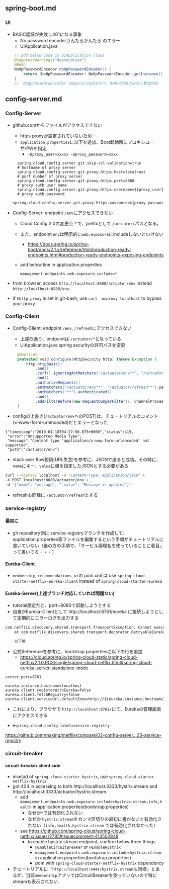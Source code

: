 ## spring-boot.md
### UI
* BASIC認証が失敗し401になる事象
  - No password encoderうんたらかんたら のエラー
  - UiApplication.java
```java
	// add below code in UiApplication class
	@SuppressWarnings("deprecation")
	@Bean
	NoOpPasswordEncoder noOpPasswordEncoder() {
		return (NoOpPasswordEncoder) NoOpPasswordEncoder.getInstance();
	}
	// `NoOpPasswordEncoder`はdeprecatedなので、本来の対処ではなく暫定対処
```

## config-server.md
### Config-Server
* github.comからファイルがアクセスできない
  - https proxyが設定されていないため
  - `application.properties`に以下を追加。Boot起動時にプロキシユーザ/PWを指定
    + `-Dproxy_user=xxxxx -Dproxy_password=xxxx`

  ```
	spring.cloud.config.server.git.skip-ssl-validation=true
	# hostname of proxy server
	spring.cloud.config.server.git.proxy.https.host=localhost
	# port number of proxy server
	spring.cloud.config.server.git.proxy.https.port=8888
	# proxy auth user name
	spring.cloud.config.server.git.proxy.https.username=${proxy_user}
	# proxy auth password
	spring.cloud.config.server.git.proxy.https.password=${proxy_password}
  ```

* Config-Server: endpoint `/env`にアクセスできない
  - Cloud Config 2.0の変更点？で、prefixとして `/actuator/`パスとなる。
  - また、endpoint `env`は明示的に`web.exposure`にincludeしないといけない
    + https://docs.spring.io/spring-boot/docs/2.1.x/reference/html/production-ready-endpoints.html#production-ready-endpoints-exposing-endpoints
  - add below line in application.properties

	```
	management.endpoints.web.exposure.include=*
	```

* from browser, access `http://localhost:8888/actuator/env` instead `http://localhost:8888/env`.
* if `$http_proxy` is set in git-bash, use `curl -noproxy localhost` to bypass your proxy.

### Config-Client
* Config-Client: endpoint `/env`, `/refresh`にアクセスできない
  - 上述の通り、endpointは `/actuator/*`となっている
  - UiApplication.java spring securityの許可パスを変更

  ```java
	@Override
	protected void configure(HttpSecurity http) throws Exception {
		http.httpBasic()
			.and()
			.csrf().ignoringAntMatchers("/actuator/env**", "/actuator/refresh**")
			.and()
			.authorizeRequests()
			.antMatchers("/actuator/env**", "/actuator/refresh**").permitAll()
			.antMatchers("**").authenticated()
			.and()
			.addFilterBefore(new RequestDumperFilter(), ChannelProcessingFilter.class);
	}
	```

* configの上書き(`/actuator/env`へのPOST)は、チュートリアルのコマンド(x-www-form-urlencoded)だとエラーとなった
```
{"timestamp":"2019-01-18T04:27:56.075+0000","status":415,
 "error":"Unsupported Media Type",
 "message":"Content type 'application/x-www-form-urlencoded' not supported",
 "path":"/actuator/env"}
```

  - stack over flow投稿(URL失念)を参考に、JSONで送ると成功。その時に、`name`にキー、`value`に値を指定したJSONとする必要がある
   ```sh
   curl --noproxy localhost -H "Content-Type: application/json" \
   -X POST localhost:8080/actuator/env \
   -d '{"name": "message", " value": "Message is updated"}'
   ```

* refreshも同様に `/actuator/refresh`とする


### service-registry
#### 最初に
* git repository側に service-registryブランチを作成して、application.properties等ファイルを編集するという手順がチュートリアルに書いていない（後の方の手順で、「サービル論理名を使っていることに着目」って書いてる・・・）

#### Eureka-Client
* `membership`, `recommendations`, `ui`の pom.xml は use `spring-cloud-starter-netflix-eureka-client` instead of `spring-cloud-starter-eureka`

#### Eureka-Server(上述ブランチ対応していれば問題ない)
* tutorial設定だと、port=8080で起動しようとする
* 自身がEureka-Clientとして http://localhost:8761/eureka に接続しようとして定期的にエラーログを出力する

```txt
com.netflix.discovery.shared.transport.TransportException: Cannot execute request on any known server
	at com.netflix.discovery.shared.transport.decorator.RetryableEurekaHttpClient.execute(RetryableEurekaHttpClient.java:112) ~[eureka-client-1.9.8.jar:1.9.8]

	以下略
```

* 公式Referenceを参考に、bootstrap.propertiesに以下の行を追加
  - https://cloud.spring.io/spring-cloud-static/spring-cloud-netflix/2.1.0.RC3/single/spring-cloud-netflix.html#spring-cloud-eureka-server-standalone-mode

```
server.port=8761

eureka.instance.hostname=localhost
eureka.client.registerWithEureka=false
eureka.client.fetchRegistry=false
eureka.client.serviceUrl.defaultZone=http://${eureka.instance.hostname}:${server.port}/eureka/
```

* これにより、ブラウザで `http://localhost:8761/`にて、Eurekaの管理画面にアクセスできる


* `#spring.cloud.config.label=service-registry`

https://github.com/making/metflix/compare/02-config-server...03-service-registry


### circuit-breaker

#### circuit-breaker client side
* insetad of `spring-cloud-starter-hystrix`, use `spring-cloud-starter-netflix-hystrix`
* got 404 in accessing to both http://localhost:3333/hystrix.stream and http://localhost:3333/actuator/hystrix.stream
  - add `management.endpoints.web.exposure.include=hystrix.stream,info,health` in application.properties(bootstrap.properties)
    + なぜか`*`では有効化されない
	+ なぜか `hystrix.stream`をカンマ区切りの最初に書かないと有効化されない（`info,health,hystrix.stream` では有効化されなかった)
  - see https://github.com/spring-cloud/spring-cloud-netflix/issues/2785#issuecomment-413502848
    + to enable hystrix.stream endpoint, confirm below three things
	  * `@EnableCircuitBreaker` or `@EnableHystrix`
	  * `management.endpoints.web.exposure.include=hystrix.stream` in application.properties(bootstrap.properties)
	  * pom with `spring-cloud-starter-netflix-hystrix` dependency
* チュートリアルに「`http://localhost:4444/hystrix.stream`も同様」とあるが、当該`membership`アプリではCircuitBreakerを使っていないので特にstreamも表示されない